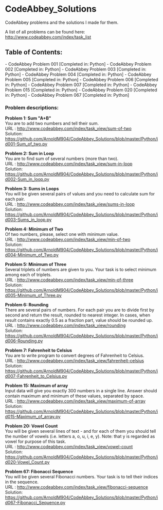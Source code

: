 CodeAbbey_Solutions
===================

CodeAbbey problems and the solutions I made for them.

A list of all problems can be found here: http://www.codeabbey.com/index/task_list

<h2>Table of Contents:</h2>
- CodeAbbey Problem 001 [Completed in: Python]
- CodeAbbey Problem 002 [Completed in: Python]
- CodeAbbey Problem 003 [Completed in: Python]
- CodeAbbey Problem 004 [Completed in: Python]
- CodeAbbey Problem 005 [Completed in: Python]
- CodeAbbey Problem 006 [Completed in: Python]
- CodeAbbey Problem 007 [Completed in: Python]
- CodeAbbey Problem 015 [Completed in: Python]
- CodeAbbey Problem 020 [Completed in: Python]
- CodeAbbey Problem 067 [Completed in: Python]

<h3>Problem descriptions:</h3>


<strong>Problem 1: Sum "A+B"</strong>
<BR>
You are to add two numbers and tell their sum. 
<BR>
URL : http://www.codeabbey.com/index/task_view/sum-of-two
<BR>
Solution: https://github.com/ArnoldM904/CodeAbbey_Solutions/blob/master/Python/id001-Sum_of_two.py

<strong>Problem 2: Sum in Loop</strong>
<BR>
You are to find sum of several numbers (more than two).
<BR>
URL : http://www.codeabbey.com/index/task_view/sum-in-loop
<BR>
Solution: https://github.com/ArnoldM904/CodeAbbey_Solutions/blob/master/Python/id002-Sum_in_loop.py

<strong>Problem 3: Sums in Loops</strong>
<BR>
You will be given several pairs of values and you need to calculate sum for each pair. 
<BR>
URL : http://www.codeabbey.com/index/task_view/sums-in-loop
<BR>
Solution: https://github.com/ArnoldM904/CodeAbbey_Solutions/blob/master/Python/id003-Sums_in_loop.py

<strong>Problem 4: Minimum of Two</strong>
<BR>
Of two numbers, please, select one with minimum value.
<BR>
URL : http://www.codeabbey.com/index/task_view/min-of-two
<BR>
Solution: https://github.com/ArnoldM904/CodeAbbey_Solutions/blob/master/Python/id004-Minimum_of_Two.py

<strong>Problem 5: Minimum of Three</strong>
<BR>
Several triplets of numbers are given to you. Your task is to select minimum among each of triplets.
<BR>
URL : http://www.codeabbey.com/index/task_view/min-of-three
<BR>
Solution: https://github.com/ArnoldM904/CodeAbbey_Solutions/blob/master/Python/id005-Minimum_of_Three.py

<strong>Problem 6: Rounding</strong>
<BR>
There are several pairs of numbers. For each pair you are to divide first by second and return the result, rounded to nearest integer.
In cases, when result contains exactly 0.5 as a fraction part, value should be rounded up.
<BR>
URL : http://www.codeabbey.com/index/task_view/rounding
<BR>
Solution: https://github.com/ArnoldM904/CodeAbbey_Solutions/blob/master/Python/id006-Rounding.py

<strong>Problem 7: Fahrenheit to Celsius</strong>
<BR>
You are to write program to convert degrees of Fahrenheit to Celsius.
<BR>
URL : http://www.codeabbey.com/index/task_view/fahrenheit-celsius
<BR>
Solution: https://github.com/ArnoldM904/CodeAbbey_Solutions/blob/master/Python/id007-Fahrenheit_to_Celsius.py

<strong>Problem 15: Maximum of array</strong>
<BR>
Input data will give you exactly 300 numbers in a single line.
Answer should contain maximum and minimum of these values, separated by space.
<BR>
URL : http://www.codeabbey.com/index/task_view/maximum-of-array
<BR>
Solution: https://github.com/ArnoldM904/CodeAbbey_Solutions/blob/master/Python/id015-Maximum_of_array.py

<strong>Problem 20: Vowel Count</strong>
<BR>
You will be given several lines of text - and for each of them you should tell the number of vowels (i.e. letters a, o, u, i, e, y). Note: that y is regarded as vowel for purpose of this task.
<BR>
URL : http://www.codeabbey.com/index/task_view/vowel-count
<BR>
Solution: https://github.com/ArnoldM904/CodeAbbey_Solutions/blob/master/Python/id020-Vowel_Count.py

<strong>Problem 67: Fibonacci Sequence</strong>
<BR>
You will be given several Fibonacci numbers. Your task is to tell their indices in the sequence.
<BR>
URL : http://www.codeabbey.com/index/task_view/fibonacci-sequence
<BR>
Solution: https://github.com/ArnoldM904/CodeAbbey_Solutions/blob/master/Python/id067-Fibonacci_Sequence.py

